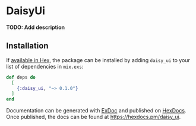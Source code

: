 # DaisyUi

**TODO: Add description**

## Installation

If [available in Hex](https://hex.pm/docs/publish), the package can be installed
by adding `daisy_ui` to your list of dependencies in `mix.exs`:

```elixir
def deps do
  [
    {:daisy_ui, "~> 0.1.0"}
  ]
end
```

Documentation can be generated with [ExDoc](https://github.com/elixir-lang/ex_doc)
and published on [HexDocs](https://hexdocs.pm). Once published, the docs can
be found at <https://hexdocs.pm/daisy_ui>.

